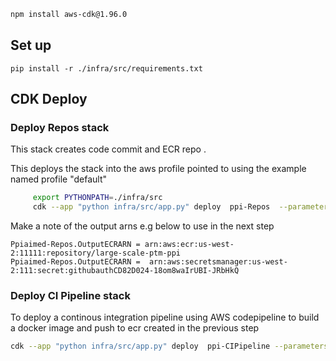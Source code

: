 ```bash
npm install aws-cdk@1.96.0
```

## Set up

```
pip install -r ./infra/src/requirements.txt
```

## CDK Deploy

### Deploy Repos stack

This stack creates code commit and ECR repo .

This deploys the stack into the aws profile pointed to using the example named profile "default"

```bash
     export PYTHONPATH=./infra/src
     cdk --app "python infra/src/app.py" deploy  ppi-Repos  --parameters DockerRepoName=large-scale-ptm-ppi --profile default 
```

Make a note of the output arns e.g below to use in the next step

```text
Ppiaimed-Repos.OutputECRARN = arn:aws:ecr:us-west-2:11111:repository/large-scale-ptm-ppi
Ppiaimed-Repos.OutputECRARN =  arn:aws:secretsmanager:us-west-2:111:secret:githubauthCD82D024-18om8waIrUBI-JRbHkQ

```

### Deploy CI Pipeline stack

To deploy a continous integration pipeline using AWS codepipeline to build a docker image and push to ecr created in the
previous step

```bash
cdk --app "python infra/src/app.py" deploy  ppi-CIPipeline --parameters  GithubUrl="https://github.com/elangovana/large-scale-ptm-ppi"  --parameters BranchName=main  --parameters DockerRepoArn=arn:aws:ecr:us-east-2:111:repository/large-scale-ptm-ppi  --parameters secretarn=arn:aws:secretsmanager:us-west-2:111:secret:githubauthCD82D024-18om8waIrUBI-JRbHkQ
```
